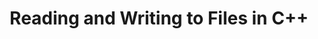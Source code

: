 ---
id: c++-read-and-write-to-files
title: Reading and Writing to Files in C++
sidebar_label: Reading and Writing to Files in C++
sidebar_position: 2
tags:
  [
    c++,
    programming,
    c++ files,
    c++ file reading,
    c++ file writing
  ]
description: In this tutorial, we'll explore reading and writing to files in C++. We'll cover how to use file stream classes to open files, read data from files, and write data to files. You'll learn about ifstream for reading files, ofstream for writing files, and fstream for both reading and writing. Understanding how to read from and write to files is crucial for data persistence and interaction with external data sources in C++ programs.
---